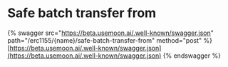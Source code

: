 # Safe batch transfer from

{% swagger src="https://beta.usemoon.ai/.well-known/swagger.json" path="/erc1155/{name}/safe-batch-transfer-from" method="post" %}
[https://beta.usemoon.ai/.well-known/swagger.json](https://beta.usemoon.ai/.well-known/swagger.json)
{% endswagger %}
